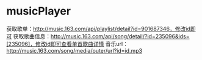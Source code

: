 # musicPlayer
获取歌单：http://music.163.com/api/playlist/detail?id=901687346，修改id即可
获取歌曲信息：http://music.163.com/api/song/detail/?id=235096&ids=[235096]，修改id即可查看单首歌曲详情
音乐url：http://music.163.com/song/media/outer/url?id=id.mp3
